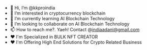 - 👋 Hi, I’m @kkproindia
- 👀 I’m interested in cryptocurrency blockchain 
- 🌱 I’m currently learning AI Blockchain Technology 
- 💞️ I’m looking to collaborate on AI Blockchain Technology 
- 📫 How to reach me?. Yaeh! Contact @indiaadani@gmail.com
- ❤️ I'm Specialized in BULK NFT CREATOR
- ❤️ I'm Offering High End Solutions for Crypto Related Business



<!---
kkproindia/kkproindia is a ✨ special ✨ repository because its `README.md` (this file) appears on your GitHub profile.
You can click the Preview link to take a look at your changes.
--->
